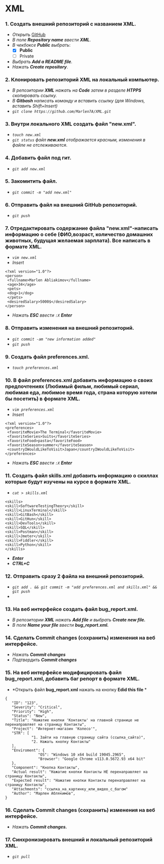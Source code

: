 # XML
 ### __1. Создать внешний репозиторий с названием XML.__ 
 - *Открыть* [GitHub](https://github.com/new "Создание нового репозитория")  
 - *В поле __Repository name__ ввести __XML__*.
 - *В чекбоксе __Public__ выбрать*:
    - [x] __Public__
    - [ ] Private
 -  *Выбрать __Add a README file__.*
 -  *Нажать __Create repository__*.
  ### __2. Клонировать репозиторий XML на локальный компьютер.__ 
 - *В репозитории __XML__ нажать на  __Code__ затем в разделе __HTPPS__ скопировать ссылку.*
 - *В __Gitbash__ написать команду и вставить ссылку (для Windows, вставить Shift+Insert)*
 - *`git clone https://github.com/Marlen7A/XML.git`*
### __3. Внутри локального XML создать файл "new.xml".__ 
- *`touch new.xml`*
- *`git status` файл __new.xml__ отображается красным, изменения в файле не отслеживаются*.
### __4. Добавить файл под гит.__ 
- *`git add new.xml`*
### __5. Закомитить файл.__ 
- *`git commit -m "add new.xml"`*
### __6. Отправить файл на внешний GitHub репозиторий.__ 
- *`git push`*
### __7. Отредактировать содержание файла "new.xml"-написать информацию о себе (ФИО,возраст, количество домашних животных, будущая желаемая зарплата). Все написать в формате XML.__ 
- *`vim new.xml`*
- *Insert*
 ```
<?xml version="1.0"?>
<person>
  <fullname>Marlen Abliakimov</fullname>
  <age>34</age>
  <pets>
  <dog>1</dog>
  </pets>
  <desiredSalary>5000$</desiredSalary>
</person>
 ```
 - *Нажать __ESC__ ввести `:X`  __Enter__*
 ### __8. Отправить изменения на внешний репозиторий.__
- *`git commit -am "new information added"`*
- *`git push`*
### __9. Создать файл preferences.xml.__
- *`touch preferences.xml`*
### __10. В файл preferences.xml добавить информацию о своих предпочтениях (Любимый фильм, любимый сериал, любимая еда, любимое время года, страна которую хотели бы посетить) в формате XML.__
- *`vim preferences.xml`*
- *Insert*
 ```
<?xml version="1.0"?>
<preferences>
  <favoriteMovie>The Terminal</favoriteMovie>
  <favoriteSeries>Suits</favoriteSeries>
  <favoriteFood>pasta</favoriteFood>
  <favoriteSeason>summer</favoriteSeason>
  <countryIWouldLikeToVisit>Japan</countryIWouldLikeToVisit>
</preferences>
```
 - *Нажать __ESC__ ввести `:X`  __Enter__*
### __11. Создать файл skills.xml добавить информацию о скиллах которые будут изучены на курсе в формате XML.__
- *`cat > skills.xml`*
```
<skills>
<skill>SoftwareTestingTheory</skill>
<skill>LinuxTerminal</skill>
<skill>GitBash</skill>
<skill>GitHun</skill>
<skill>DevTools</skill>
<skill>SQL</skill>
<skill>Postman</skill>
<skill>Jmeter</skill>
<skill>Fiddler</skill>
<skill>Python</skill>
</skills>
```
- *__Enter__*
- *__CTRL+C__*
### __12. Отправить сразу 2 файла на внешний репозиторий.__
- *`git add . && git commit -m "add preferences.xml and skills.xml" && git push`*
- 
### __13. На веб интерфейсе создать файл bug_report.xml.__
- *В репозитории __XML__ нажать __Add file__ и выбрать __Create new file.__*
-  *В поле __Name your file__ ввести __bug_report.xml.__*
### __14. Сделать Commit changes (сохранить) изменения на веб интерфейсе.__
-  *Нажать  __Commit changes__*
-  *Подтвердить  __Commit changes__*
### __15. На веб интерфейсе модифицировать файл bug_report.xml, добавить баг репорт в формате XML.__
- *Открыть файл __bug_report.xml__ нажать на кнопку __Edid this file__ *
 ```
{
    "ID": "123",
    "Severity": "Critical",
    "Priority": "High",
    "Status": "New",
    "Title": "Нажатие кнопки 'Контакты' на главной странице не перенаправляет на страницу Контакты",
    "Project": "Интернет-магазин 'Колесо'",
    "STR": [
             "1. Зайти на главную страницу сайта (ссылка_сайта)",
             "2. Нажать кнопку Контакты"
    ],
    "Enviroment": {
                "OS": "Windows 10 x64 build 19045.2965",
                "Browser": "Google Chrome v113.0.5672.93 x64 bit"
    },
    "Component": "Кнопка Контакты",
    "Actual result": "Нажатие кнопки Контакты НЕ перенаправляет на страницу Контакты",
    "Expected result": "Нажатие кнопки Контакты перенаправляет на страницу Контакты",
    "Attachments": "ссылка_на_картинку_или_видео_с_багом"
    "Author": "Марлен Аблякимов",
}
```



### __16. Сделать Commit changes (сохранить) изменения на веб интерфейсе.__
-  *Нажать  __Commit changes.__*
### __17. Синхронизировать внешний и локальный репозиторий XML.__
- *`git pull`*
